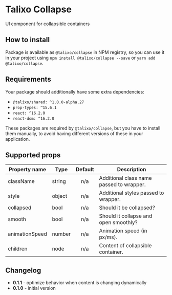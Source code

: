 # Talixo Collapse

UI component for collapsible containers

## How to install

Package is available as `@talixo/collapse` in NPM registry, so you can use it in your project
using `npm install @talixo/collapse --save` or `yarn add @talixo/collapse`.

## Requirements

Your package should additionally have some extra dependencies:

- `@talixo/shared: ^1.0.0-alpha.27`
- `prop-types: ^15.6.1`
- `react: ^16.2.0`
- `react-dom: ^16.2.0`

These packages are required by `@talixo/collapse`, but you have to install them manually,
to avoid having different versions of these in your application.

## Supported props

Property name  | Type      | Default | Description                    
---------------|-----------|:-------:|--------------------------------
className      | string    | n/a     | Additional class name passed to wrapper.
style          | object    | n/a     | Additional styles passed to wrapper.
collapsed      | bool      | n/a     | Should it be collapsed?
smooth         | bool      | n/a     | Should it collapse and open smoothly?
animationSpeed | number    | n/a     | Animation speed (in px/ms).
children       | node      | n/a     | Content of collapsible container.

## Changelog

- **0.1.1** - optimize behavior when content is changing dynamically
- **0.1.0** - initial version
